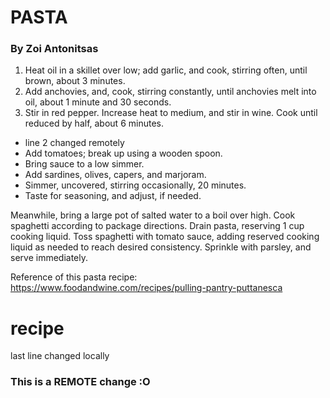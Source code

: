 # PASTA
### By Zoi Antonitsas
1. Heat oil in a skillet over low; add garlic, and cook, stirring often, until brown, about 3 minutes. 
2. Add anchovies, and, cook, stirring constantly, until anchovies melt into oil, about 1 minute and 30 seconds. 
3. Stir in red pepper. Increase heat to medium, and stir in wine. Cook until reduced by half, about 6 minutes.
- line 2 changed remotely
- Add tomatoes; break up using a wooden spoon.
- Bring sauce to a low simmer.
- Add sardines, olives, capers, and marjoram.
- Simmer, uncovered, stirring occasionally, 20 minutes.
- Taste for seasoning, and adjust, if needed.

Meanwhile, bring a large pot of salted water to a boil over high. Cook spaghetti according to package directions. Drain pasta, reserving 1 cup cooking liquid. Toss spaghetti with tomato sauce, adding reserved cooking liquid as needed to reach desired consistency. Sprinkle with parsley, and serve immediately.

Reference of this pasta recipe: https://www.foodandwine.com/recipes/pulling-pantry-puttanesca
# recipe
last line changed locally
### This is a REMOTE change :O
